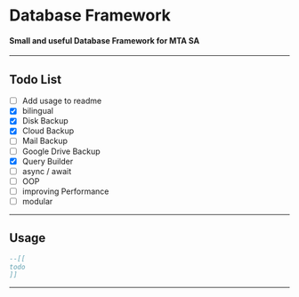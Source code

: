 # Database Framework
#### Small and useful Database Framework for MTA SA
---
## Todo List

- [ ] Add usage to readme
- [x] bilingual
- [x] Disk Backup
- [x] Cloud Backup
- [ ] Mail Backup
- [ ] Google Drive Backup
- [x] Query Builder
- [ ] async / await
- [ ] OOP
- [ ] improving Performance
- [ ] modular

---
## Usage ##

```lua
--[[
todo
]]
```

---
